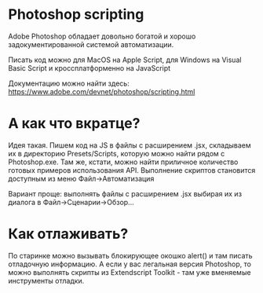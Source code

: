 # Photoshop scripting

Adobe Photoshop обладает довольно богатой и хорошо задокументированной системой автоматизации.

Писать код можно для MacOS на Apple Script, для Windows на Visual Basic Script и кроссплатформенно на JavaScript


Документацию можно найти здесь: https://www.adobe.com/devnet/photoshop/scripting.html

# А как что вкратце?

Идея такая. Пишем код на JS в файлы с расширением .jsx, складываем их в директорию Presets/Scripts, которую можно найти рядом с Photoshop.exe. Там же, кстати, можно найти приличное количество готовых примеров использования API. Выполнение скриптов становится доступным из меню Файл->Автоматизация


Вариант проще: выполнять файлы с расширением .jsx выбирая их из диалога в Файл->Сценарии->Обзор...

# Как отлаживать?

По старинке можно вызывать блокирующее окошко alert() и там писать отладочную информацию. 
А если у вас легальная версия Photoshop, то можно выполнять скрипты из Extendscript Toolkit - там уже вменяемые инструменты отладки.
